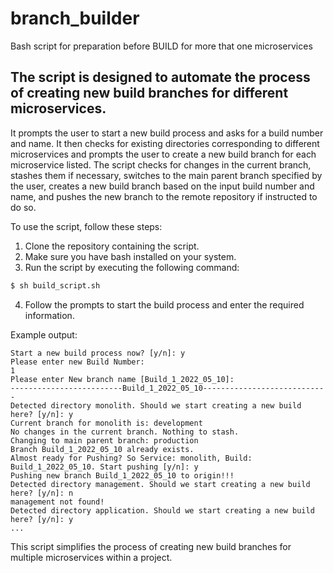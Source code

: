 # branch_builder
Bash script for preparation before BUILD for more that one microservices

## The script is designed to automate the process of creating new build branches for different microservices. 

It prompts the user to start a new build process and asks for a build number and name. 
It then checks for existing directories corresponding to different microservices and prompts the user to create a new build branch for each microservice listed. 
The script checks for changes in the current branch, stashes them if necessary, switches to the main parent branch specified by the user, creates a new build branch based on the input build number and name, and pushes the new branch to the remote repository if instructed to do so.

To use the script, follow these steps:
1. Clone the repository containing the script.
2. Make sure you have bash installed on your system.
3. Run the script by executing the following command:

```bash
$ sh build_script.sh
```

4. Follow the prompts to start the build process and enter the required information.

Example output:
```
Start a new build process now? [y/n]: y
Please enter new Build Number:
1
Please enter New branch name [Build_1_2022_05_10]:
-------------------------Build_1_2022_05_10----------------------------
Detected directory monolith. Should we start creating a new build here? [y/n]: y
Current branch for monolith is: development
No changes in the current branch. Nothing to stash.
Changing to main parent branch: production
Branch Build_1_2022_05_10 already exists.
Almost ready for Pushing? So Service: monolith, Build: Build_1_2022_05_10. Start pushing [y/n]: y
Pushing new branch Build_1_2022_05_10 to origin!!!
Detected directory management. Should we start creating a new build here? [y/n]: n
management not found!
Detected directory application. Should we start creating a new build here? [y/n]: y
...
```

This script simplifies the process of creating new build branches for multiple microservices within a project.
